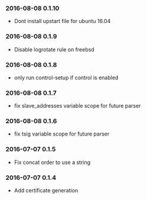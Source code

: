 ### 2016-08-08 0.1.10
* Dont install upstart file for ubuntu 16.04

### 2016-08-08 0.1.9
* Disable logrotate rule on freebsd

### 2016-08-08 0.1.8
* only run control-setup if control is enabled

### 2016-08-08 0.1.7
* fix slave_addresses variable scope for future parser

### 2016-08-08 0.1.6
* fix tsig variable scope for future parser

### 2016-07-07 0.1.5
* Fix concat order to use a string

### 2016-07-07 0.1.4
* Add certificate generation


